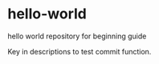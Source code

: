 # hello-world
hello world repository for beginning guide

Key in descriptions to test commit function.

